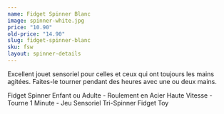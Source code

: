 ```yaml
---
name: Fidget Spinner Blanc
image: spinner-white.jpg
price: "10.90"
old-price: "14.90"
slug: fidget-spinner-blanc
sku: fsw
layout: spinner-details
---
```

Excellent jouet sensoriel pour celles et ceux qui ont toujours les mains agitées. Faites-le tourner pendant des heures avec une ou deux mains.

Fidget Spinner Enfant ou Adulte - Roulement en Acier Haute Vitesse - Tourne 1 Minute - Jeu Sensoriel Tri-Spinner Fidget Toy